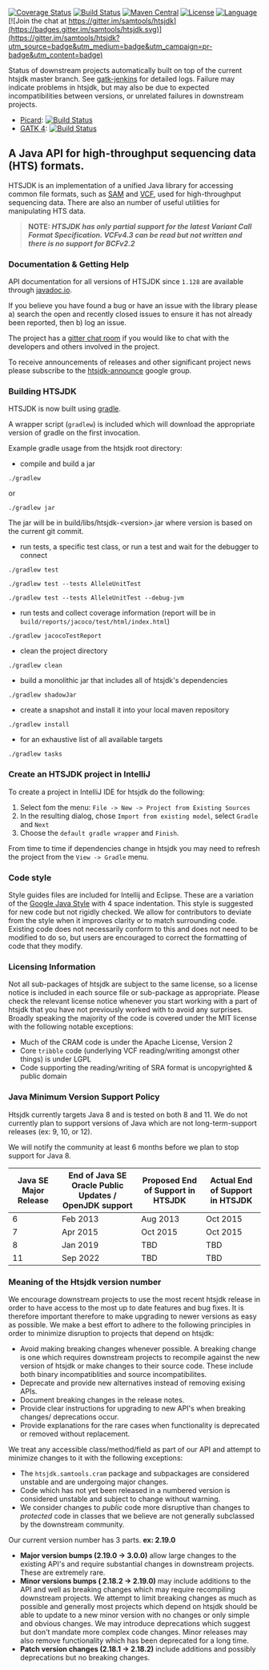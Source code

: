 [![Coverage Status](https://codecov.io/gh/samtools/htsjdk/branch/master/graph/badge.svg)](https://codecov.io/gh/samtools/htsjdk)
[![Build Status](https://travis-ci.org/samtools/htsjdk.svg?branch=master)](https://travis-ci.org/samtools/htsjdk)
[![Maven Central](https://maven-badges.herokuapp.com/maven-central/com.github.samtools/htsjdk/badge.svg)](http://search.maven.org/#search%7Cga%7C1%7Cg%3A%22com.github.samtools%22%20AND%20a%3A%22htsjdk%22)
[![License](http://img.shields.io/badge/license-MIT-blue.svg)](https://github.com/samtools/htsjdk)
[![Language](http://img.shields.io/badge/language-java-brightgreen.svg)](https://www.java.com/)
[![Join the chat at https://gitter.im/samtools/htsjdk](https://badges.gitter.im/samtools/htsjdk.svg)](https://gitter.im/samtools/htsjdk?utm_source=badge&utm_medium=badge&utm_campaign=pr-badge&utm_content=badge)

Status of downstream projects automatically built on top of the current htsjdk master branch. See [gatk-jenkins](https://gatk-jenkins.broadinstitute.org/view/HTSJDK%20Release%20Tests/) for detailed logs. Failure may indicate problems  in htsjdk, but may also be due to expected incompatibilities between versions, or unrelated failures in downstream projects.
- [Picard](https://github.com/broadinstitute/picard):  [![Build Status](https://gatk-jenkins.broadinstitute.org/buildStatus/icon?job=picard-on-htsjdk-master)](https://gatk-jenkins.broadinstitute.org/job/picard-on-htsjdk-master/)
- [GATK 4](https://github.com/broadinstitute/gatk): [![Build Status](https://gatk-jenkins.broadinstitute.org/buildStatus/icon?job=gatk-on-htsjdk-master)](https://gatk-jenkins.broadinstitute.org/job/gatk-on-htsjdk-master/)

## A Java API for high-throughput sequencing data (HTS) formats.  

HTSJDK is an implementation of a unified Java library for accessing
common file formats, such as [SAM][1] and [VCF][2], used for high-throughput
sequencing data.  There are also an number of useful utilities for 
manipulating HTS data.

> **NOTE: _HTSJDK has only partial support for the latest Variant Call Format Specification.  VCFv4.3 can be read but not written and there is no support for BCFv2.2_**

### Documentation & Getting Help

API documentation for all versions of HTSJDK since `1.128` are available through [javadoc.io](http://www.javadoc.io/doc/com.github.samtools/htsjdk).

If you believe you have found a bug or have an issue with the library please a) search the open and recently closed issues to ensure it has not already been reported, then b) log an issue.

The project has a [gitter chat room](https://gitter.im/samtools/htsjdk) if you would like to chat with the developers and others involved in the project.

To receive announcements of releases and other significant project news please subscribe to the [htsjdk-announce](https://groups.google.com/forum/#!forum/htsjdk-announce) google group.

### Building HTSJDK

HTSJDK is now built using [gradle](http://gradle.org/).

A wrapper script (`gradlew`) is included which will download the appropriate version of gradle on the first invocation.

Example gradle usage from the htsjdk root directory:
 - compile and build a jar 
 ```
 ./gradlew
 ```
 or
 ```
 ./gradlew jar
 ```
 The jar will be in build/libs/htsjdk-\<version\>.jar where version is based on the current git commit.

 - run tests, a specific test class, or run a test and wait for the debugger to connect
 ```
 ./gradlew test

 ./gradlew test --tests AlleleUnitTest

 ./gradlew test --tests AlleleUnitTest --debug-jvm
 ```

- run tests and collect coverage information (report will be in `build/reports/jacoco/test/html/index.html`)
```
./gradlew jacocoTestReport
```

 - clean the project directory
 ```
 ./gradlew clean
 ```

 - build a monolithic jar that includes all of htsjdk's dependencies
 ```
 ./gradlew shadowJar
 ```
 
 - create a snapshot and install it into your local maven repository
 ```
 ./gradlew install
 ```

 - for an exhaustive list of all available targets
 ```
 ./gradlew tasks
 ```

### Create an HTSJDK project in IntelliJ
To create a project in IntelliJ IDE for htsjdk do the following:

1. Select fom the menu: `File -> New -> Project from Existing Sources`
2. In the resulting dialog, chose `Import from existing model`, select `Gradle` and `Next`
3. Choose the `default gradle wrapper` and `Finish`.

From time to time if dependencies change in htsjdk you may need to refresh the project from the `View -> Gradle` menu.

### Code style
Style guides files are included for Intellij and Eclipse.  These are a variation of the [Google Java Style](https://google.github.io/styleguide/javaguide.html) with 4 space indentation.
This style is suggested for new code but not rigidly checked.  We allow for contributors to deviate from the style when it improves clarity or to match surrounding code. 
Existing code does not necessarily conform to this and does not need to be modified to do so, but users are encouraged to correct the formatting of code that they modify.

### Licensing Information

Not all sub-packages of htsjdk are subject to the same license, so a license notice is included in each source file or sub-package as appropriate. 
Please check the relevant license notice whenever you start working with a part of htsjdk that you have not previously worked with to avoid any surprises. 
Broadly speaking the majority of the code is covered under the MIT license with the following notable exceptions:

* Much of the CRAM code is under the Apache License, Version 2
* Core `tribble` code (underlying VCF reading/writing amongst other things) is under LGPL
* Code supporting the reading/writing of SRA format is uncopyrighted & public domain

### Java Minimum Version Support Policy

Htsjdk currently targets Java 8 and is tested on both 8 and 11.
We do not currently plan to support versions of Java which are not long-term-support releases (ex: 9, 10, or 12).  

We will notify the community at least 6 months before we plan to stop support for Java 8.  

Java SE Major Release | End of Java SE Oracle Public Updates / OpenJDK support | Proposed End of Support in HTSJDK | Actual End of Support in HTSJDK
---- | ---- | ---- | ----
6  | Feb 2013 | Aug 2013 | Oct 2015
7  | Apr 2015 | Oct 2015 | Oct 2015
8  | Jan 2019 | TBD      | TBD
11 | Sep 2022 | TBD      | TBD

 
### Meaning of the Htsjdk version number
We encourage downstream projects to use the most recent htsjdk release in order to have access to the most up to date features and bug fixes.  It is therefore important therefore to make upgrading to newer versions as easy as possible. We make a best effort to adhere to the following principles in order to minimize disruption to projects that depend on htsjdk:
* Avoid making breaking changes whenever possible. A breaking change is one which requires downstream projects to recompile against the new version of htsjdk or make changes to their source code.  These include both binary incompatiblities and source incompatibilites. 
* Deprecate and provide new alternatives instead of removing exising APIs.
* Document breaking changes in the release notes.
* Provide clear instructions for upgrading to new API's when breaking changes/ deprecations occur.
* Provide explanations for the rare cases when functionality is deprecated or removed without replacement.

We treat any accessible class/method/field as part of our API and attempt to minimize changes to it with the following exceptions:
  * The `htsjdk.samtools.cram` package and subpackages are considered unstable and are undergoing major changes.
  * Code which has not yet been released in a numbered version is considered unstable and subject to change without warning.
  * We consider changes to *public* code more disruptive than changes to *protected* code in classes that we believe are not generally subclassed by the downstream community.
  
Our current version number has 3 parts. **ex: 2.19.0**

* **Major version bumps (2.19.0 -> 3.0.0)** allow large changes to the existing API's and require substantial changes in downstream projects. These are extremely rare. 
* **Minor versions bumps ( 2.18.2 -> 2.19.0)** may include additions to the API and well as breaking changes which may require recompiling downstream projects. We attempt to limit breaking changes as much as possible and generally most projects which depend on htsjdk should be able to update to a new minor version with no changes or only simple and obvious changes. We may introduce deprecations which suggest but don't mandate more complex code changes. Minor releases may also remove functionality which has been deprecated for a long time.
* **Patch version changes (2.18.1 -> 2.18.2)** include additions and possibly deprecations but no breaking changes.



[1]: http://samtools.sourceforge.net
[2]: http://vcftools.sourceforge.net/specs.html

